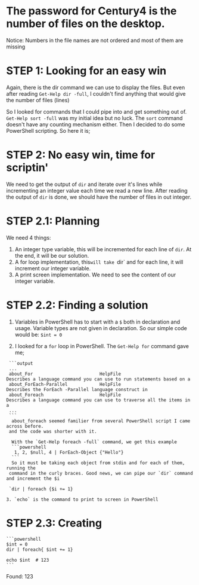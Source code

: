 # The password for Century4 is the number of files on the desktop.

Notice: Numbers in the file names are not ordered and most of them are missing

# STEP 1: Looking for an easy win
 Again, there is the dir command we can use to display the files.
But even after reading `Get-Help dir -full`, I couldn't find anything that
would give the number of files (lines)

 So I looked for commands that I could pipe into and get something out of.
`Get-Help sort -full` was my initial idea but no luck. The `sort` command doesn't have
any counting mechanism either. Then I decided to do some PowerShell scripting.
So here it is;


# STEP 2: No easy win, time for scriptin' 
 We need to get the output of `dir` and iterate over it's lines while incrementing
an integer value each time we read a new line. After reading the output of `dir`
is done, we should have the number of files in out integer.

 # STEP 2.1: Planning
 We need 4 things:
   1. An integer type variable, this will be incremented for each line of `dir`. At the end, it will be our solution.
   2. A for loop implementation, this`will take `dir` and for each line, it will increment our integer variable.
   3. A print screen implementation. We need to see the content of our integer variable.


 # STEP 2.2: Finding a solution
   1. Variables in PowerShell has to start with a `$` both in declaration and usage.
      Variable types are not given in declaration.
      So our simple code would be: `$int = 0`

   2. I looked for a `for` loop in PowerShell. The `Get-Help for` command gave me;

     ```output
     ...
     about_For                         HelpFile                            Describes a language command you can use to run statements based on a   
     about_ForEach-Parallel            HelpFile                            Describes the ForEach -Parallel language construct in                   
     about_Foreach                     HelpFile                            Describes a language command you can use to traverse all the items in a 
     ...
     ```
      about_foreach seemed familier from several PowerShell script I came across before.
     and the code was shorter with it.
      
      With the `Get-Help foreach -full` command, we get this example
      ```powershell
       1, 2, $null, 4 | ForEach-Object {"Hello"}
      ```
      So it must be taking each object from stdin and for each of them, running the
     command in the curly braces. Good news, we can pipe our `dir` command and increment the $i

     `dir | foreach {$i += 1}

    3. `echo` is the command to print to screen in PowerShell

  # STEP 2.3: Creating
    ```powershell
    $int = 0
    dir | foreach{ $int += 1}

    echo $int  # 123
    ```

Found: 123

